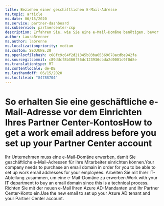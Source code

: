 ```yaml
---
title: Beziehen einer geschäftlichen E-Mail-Adresse
ms.topic: article
ms.date: 06/15/2020
ms.service: partner-dashboard
ms.subservice: partnercenter-csp
description: Erfahren Sie, wie Sie eine e-Mail-Domäne benötigen, bevor Sie ein Azure AD Konto in Partner Center einrichten können. Erfahren Sie außerdem, wie Sie eine e-Mail-Domäne erwerben.
author: LauraBrenner
ms.author: labrenne
ms.localizationpriority: medium
ms.custom: SEOJUNE.20
ms.openlocfilehash: c68fc9c64f2d21345b03ba65369678acdbe942fa
ms.sourcegitcommit: c89ddcf8b366f56dc123936cbda2d0001c9f0d8e
ms.translationtype: MT
ms.contentlocale: de-DE
ms.lasthandoff: 06/15/2020
ms.locfileid: "84788704"
---
```

# <a name="how-to-get-a-work-email-address-before-you-set-up-your-partner-center-account"></a><span data-ttu-id="f53a6-104">So erhalten Sie eine geschäftliche e-Mail-Adresse vor dem Einrichten Ihres Partner Center-Kontos</span><span class="sxs-lookup"><span data-stu-id="f53a6-104">How to get a work email address before you set up your Partner Center account</span></span>

<span data-ttu-id="f53a6-105">Ihr Unternehmen muss eine e-Mail-Domäne erwerben, damit Sie geschäftliche e-Mail-Adressen für Ihre Mitarbeiter einrichten können.</span><span class="sxs-lookup"><span data-stu-id="f53a6-105">Your company needs to purchase an email domain in order for you to be able to set up work email addresses for your employees.</span></span> <span data-ttu-id="f53a6-106">Arbeiten Sie mit Ihrer IT-Abteilung zusammen, um eine e-Mail-Domäne zu erwerben.</span><span class="sxs-lookup"><span data-stu-id="f53a6-106">Work with your IT department to buy an email domain since this is a technical process.</span></span> <span data-ttu-id="f53a6-107">Richten Sie mit der neuen e-Mail Ihren Azure AD-Mandanten und Ihr Partner Center-Konto ein.</span><span class="sxs-lookup"><span data-stu-id="f53a6-107">Use the new email to set up your Azure AD tenant and your Partner Center account.</span></span>
